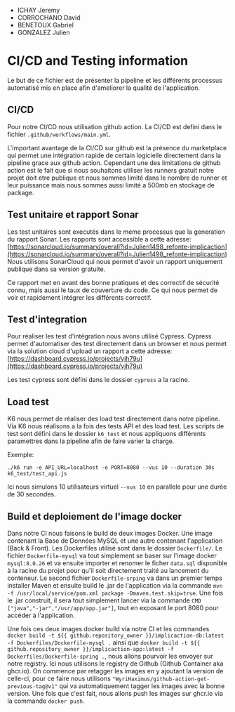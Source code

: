 - ICHAY Jeremy
- CORROCHANO David
- BENETOUX Gabriel
- GONZALEZ Julien

# CI/CD and Testing information

Le but de ce fichier est de présenter la pipeline et 
les différents processus automatisé mis en place afin d'ameliorer la qualité de l'application.

## CI/CD
Pour notre CI/CD nous utilisation github action. 
La CI/CD est defini dans le fichier ``.github/workflows/main.yml``.

L'important avantage de la CI/CD sur github est la présence du marketplace qui permet une intégration rapide
de certain logicielle directement dans la pipeline grace aux github action. Cependant une des limitations de github action est le fait
que si nous souhaitons utiliser les runners gratuit notre projet doit etre publique et nous sommes limité dans le nombre 
de runner et leur puissance mais nous sommes aussi limité a 500mb en stockage de package.

## Test unitaire et rapport Sonar

Les test unitaires sont executés dans le meme processus que la generation du rapport Sonar.
Les rapports sont accessible a cette adresse: [https://sonarcloud.io/summary/overall?id=Julien1498_refonte-implicaction](https://sonarcloud.io/summary/overall?id=Julien1498_refonte-implicaction)
Nous utilisons SonarCloud qui nous permet d'avoir un rapport uniquement publique dans sa version gratuite.

Ce rapport met en avant des bonne pratiques et des correctif de sécurité connu, mais aussi le taux de couverture du code. 
Ce qui nous permet de voir et rapidement intégrer les différents correctif.

## Test d'integration

Pour réaliser les test d'intégration nous avons utilisé Cypress. 
Cypress permet d'automatiser des test directement dans un browser et nous permet via 
la solution cloud d'upload un rapport a cette adresse: [https://dashboard.cypress.io/projects/vjh79u](https://dashboard.cypress.io/projects/vjh79u)

Les test cypress sont défini dans le dossier ``cypress`` a la racine.

## Load test

K6 nous permet de réaliser des load test directement dans notre pipeline. 
Via K6 nous réalisons a la fois des tests API et des load test.
Les scripts de test sont défini dans le dossier ``k6_test`` et nous appliquons 
différents paramettres dans la pipeline afin de faire varier la charge. 

Exemple:
```
./k6 run -e API_URL=localhost -e PORT=8080 --vus 10 --duration 30s k6_test/test_api.js
```
Ici nous simulons 10 utilisateurs virtuel ``--vus 10`` en parallele pour une durée de 30 secondes. 

## Build et deploiement de l'image docker

Dans notre CI nous faisons le build de deux images Docker. Une image contenant la Base de Données MySQL et une autre contenant l'application (Back & Front).
Les Dockerfiles utilisé sont dans le dossier ``Dockerfile/``.
Le fichier ``Dockerfile-mysql`` va tout simplement se baser sur l'image docker ``mysql:8.0.26`` et va ensuite importer et renomer le ficher ``data.sql`` disponible à la racine du projet pour qu'il soit directement traité au lancement du conteneur.
Le second fichier ``Dockerfile-srping`` va dans un premier temps installer Maven et ensuite build le .jar de l'application via la commande ``mvn -f /usr/local/service/pom.xml package -Dmaven.test.skip=true``.
Une fois le .jar construit, il sera tout simplement lancer via la commande ``CMD ["java","-jar","/usr/app/app.jar"]``, tout en exposant le port 8080 pour accéder à l'application.

Une fois ces deux images docker build via notre CI et les commandes ``docker build -t ${{ github.repository_owner }}/implicaction-db:latest -f Dockerfiles/Dockerfile-mysql .`` ainsi que ``docker build -t ${{ github.repository_owner }}/implicaction-app:latest -f Dockerfiles/Dockerfile-spring .``, nous allons pourvoir les envoyer sur notre registry.
Ici nous utilisons le registry de Github (Github Container aka ghcr.io).
On commence par retagger les images en y ajoutant la version de celle-ci, pour ce faire nous utilisons ``"WyriHaximus/github-action-get-previous-tag@v1"`` qui va automatiquement tagger les images avec la bonne version.
Une fois que c'est fait, nous allons push les images sur ghcr.io via la commande ``docker push``.
